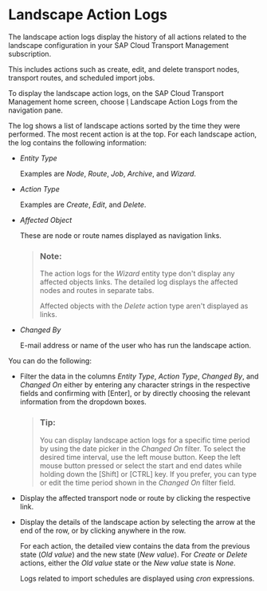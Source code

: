 <!-- loio7b630db668274b6d9cb00c96ebb2a248 -->

<link rel="stylesheet" type="text/css" href="css/sap-icons.css"/>

# Landscape Action Logs

The landscape action logs display the history of all actions related to the landscape configuration in your SAP Cloud Transport Management subscription.

This includes actions such as create, edit, and delete transport nodes, transport routes, and scheduled import jobs.

To display the landscape action logs, on the SAP Cloud Transport Management home screen, choose <span class="SAP-icons-V5"></span> Landscape Action Logs from the navigation pane.

The log shows a list of landscape actions sorted by the time they were performed. The most recent action is at the top. For each landscape action, the log contains the following information:

-   *Entity Type*

    Examples are *Node*, *Route*, *Job*, *Archive*, and *Wizard*.

-   *Action Type*

    Examples are *Create*, *Edit*, and *Delete*.

-   *Affected Object*

    These are node or route names displayed as navigation links.

    > ### Note:  
    > The action logs for the *Wizard* entity type don't display any affected objects links. The detailed log displays the affected nodes and routes in separate tabs.
    > 
    > Affected objects with the *Delete* action type aren't displayed as links.

-   *Changed By*

    E-mail address or name of the user who has run the landscape action.


You can do the following:

-   Filter the data in the columns *Entity Type*, *Action Type*, *Changed By*, and *Changed On* either by entering any character strings in the respective fields and confirming with [Enter\], or by directly choosing the relevant information from the dropdown boxes.

    > ### Tip:  
    > You can display landscape action logs for a specific time period by using the date picker in the *Changed On* filter. To select the desired time interval, use the left mouse button. Keep the left mouse button pressed or select the start and end dates while holding down the [Shift\] or [CTRL\] key. If you prefer, you can type or edit the time period shown in the *Changed On* filter field.

-   Display the affected transport node or route by clicking the respective link.
-   Display the details of the landscape action by selecting the arrow at the end of the row, or by clicking anywhere in the row.

    For each action, the detailed view contains the data from the previous state \(*Old value*\) and the new state \(*New value*\). For *Create* or *Delete* actions, either the *Old value* state or the *New value* state is *None*.

    Logs related to import schedules are displayed using *cron* expressions.


